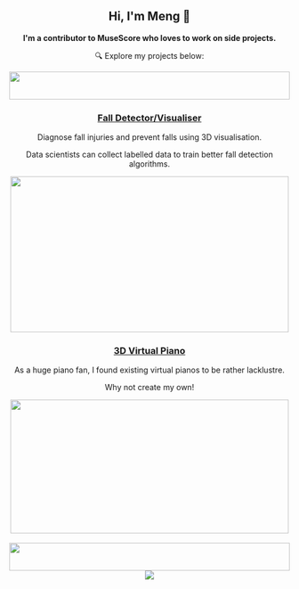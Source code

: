 <h2 align='center'> Hi, I'm Meng 👋 </h2>
<p align='center'> <b> I'm a contributor to MuseScore who loves to work on side projects.</b> </p>
<p align='center'>🔍 Explore my projects below:</p>



<img height=50 width=100% src="https://static.wixstatic.com/media/9b7de5_654794e60495410b9e22e494aeb3336d~mv2.gif"/>



<div align='center'>
    <h3><a href="https://github.com/MengLinMaker/Hip-Motion-Player">Fall Detector/Visualiser</a></h3>
    <p>Diagnose fall injuries and prevent falls using 3D visualisation.</p>
    <p>Data scientists can collect labelled data to train better fall detection algorithms.</p>
    <img width=500px height=280px src="https://user-images.githubusercontent.com/39476147/224037990-f7bcf3e8-f0fb-47a4-9b23-752a9bbdc7d5.gif"/>
    <h3><a href="https://github.com/MengLinMaker/Midi-Virtual-Piano">3D Virtual Piano</a></h3>
    <p>As a huge piano fan, I found existing virtual pianos to be rather lacklustre.</p>
    <p>Why not create my own!</p>
    <img width=500px height=240px src="https://user-images.githubusercontent.com/39476147/180583827-fedcb6ce-e4b0-46ad-99b0-ca66c572d504.gif"/>
</div>

<div>&nbsp</div>

<img height=50 width=100% src="https://static.wixstatic.com/media/9b7de5_654794e60495410b9e22e494aeb3336d~mv2.gif"/>



<div align='center'>
  <img src="https://github-profile-trophy.vercel.app/?username=MengLinMaker&rank=SECRET,SSS,SS,S,AAA,AA,A&theme=oldie&no-bg=true&no-frame=false&column=3&margin-w=15&margin-h=15"/>
</div>
